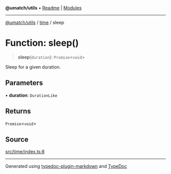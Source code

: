 **@umatch/utils** • [Readme](../../index.md) \| [Modules](../../modules.md)

***

[@umatch/utils](../../modules.md) / [time](../index.md) / sleep

# Function: sleep()

> **sleep**(`duration`): `Promise`\<`void`\>

Sleep for a given duration.

## Parameters

• **duration**: `DurationLike`

## Returns

`Promise`\<`void`\>

## Source

[src/time/index.ts:8](https://github.com/umatch-oficial/utils/blob/c1935bc/src/time/index.ts#L8)

***

Generated using [typedoc-plugin-markdown](https://www.npmjs.com/package/typedoc-plugin-markdown) and [TypeDoc](https://typedoc.org/)
